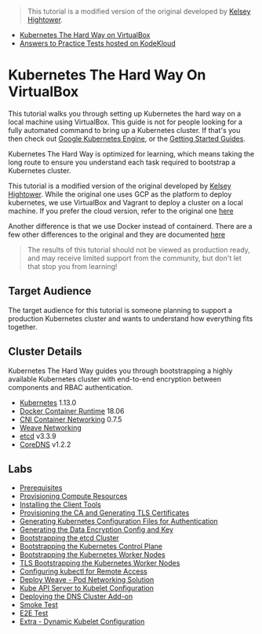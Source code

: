 > This tutorial is a modified version of the original developed by [Kelsey Hightower](https://github.com/kelseyhightower/kubernetes-the-hard-way).

- [Kubernetes The Hard Way on VirtualBox](#kubernetes-the-hard-way-on-virtualbox)
- [Answers to Practice Tests hosted on KodeKloud](/practice-questions-answers)

# Kubernetes The Hard Way On VirtualBox

This tutorial walks you through setting up Kubernetes the hard way on a local machine using VirtualBox.
This guide is not for people looking for a fully automated command to bring up a Kubernetes cluster.
If that's you then check out [Google Kubernetes Engine](https://cloud.google.com/kubernetes-engine), or the [Getting Started Guides](http://kubernetes.io/docs/getting-started-guides/).

Kubernetes The Hard Way is optimized for learning, which means taking the long route to ensure you understand each task required to bootstrap a Kubernetes cluster.

This tutorial is a modified version of the original developed by [Kelsey Hightower](https://github.com/kelseyhightower/kubernetes-the-hard-way).
While the original one uses GCP as the platform to deploy kubernetes, we use VirtualBox and Vagrant to deploy a cluster on a local machine. If you prefer the cloud version, refer to the original one [here](https://github.com/kelseyhightower/kubernetes-the-hard-way)

Another difference is that we use Docker instead of containerd. There are a few other differences to the original and they are documented [here](docs/differences-to-original.md)

> The results of this tutorial should not be viewed as production ready, and may receive limited support from the community, but don't let that stop you from learning!

## Target Audience

The target audience for this tutorial is someone planning to support a production Kubernetes cluster and wants to understand how everything fits together.

## Cluster Details

Kubernetes The Hard Way guides you through bootstrapping a highly available Kubernetes cluster with end-to-end encryption between components and RBAC authentication.

- [Kubernetes](https://github.com/kubernetes/kubernetes) 1.13.0
- [Docker Container Runtime](https://github.com/containerd/containerd) 18.06
- [CNI Container Networking](https://github.com/containernetworking/cni) 0.7.5
- [Weave Networking](https://www.weave.works/docs/net/latest/kubernetes/kube-addon/)
- [etcd](https://github.com/coreos/etcd) v3.3.9
- [CoreDNS](https://github.com/coredns/coredns) v1.2.2

## Labs

- [Prerequisites](docs/01-prerequisites.md)
- [Provisioning Compute Resources](docs/02-compute-resources.md)
- [Installing the Client Tools](docs/03-client-tools.md)
- [Provisioning the CA and Generating TLS Certificates](docs/04-certificate-authority.md)
- [Generating Kubernetes Configuration Files for Authentication](docs/05-kubernetes-configuration-files.md)
- [Generating the Data Encryption Config and Key](docs/06-data-encryption-keys.md)
- [Bootstrapping the etcd Cluster](docs/07-bootstrapping-etcd.md)
- [Bootstrapping the Kubernetes Control Plane](docs/08-bootstrapping-kubernetes-controllers.md)
- [Bootstrapping the Kubernetes Worker Nodes](docs/09-bootstrapping-kubernetes-workers.md)
- [TLS Bootstrapping the Kubernetes Worker Nodes](docs/10-tls-bootstrapping-kubernetes-workers.md)
- [Configuring kubectl for Remote Access](docs/11-configuring-kubectl.md)
- [Deploy Weave - Pod Networking Solution](docs/12-configure-pod-networking.md)
- [Kube API Server to Kubelet Configuration](docs/13-kube-apiserver-to-kubelet.md)
- [Deploying the DNS Cluster Add-on](docs/14-dns-addon.md)
- [Smoke Test](docs/15-smoke-test.md)
- [E2E Test](docs/16-e2e-tests.md)
- [Extra - Dynamic Kubelet Configuration](docs/17-extra-dynamic-kubelet-configuration.md)
